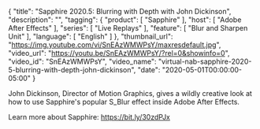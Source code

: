 {
  "title": "Sapphire 2020.5: Blurring with Depth with John Dickinson",
  "description": "",
  "tagging": {
    "product": [
      "Sapphire"
    ],
    "host": [
      "Adobe After Effects"
    ],
    "series": [
      "Live Replays"
    ],
    "feature": [
      "Blur and Sharpen Unit"
    ],
    "language": [
      "English"
    ]
  },
  "thumbnail_url": "https://img.youtube.com/vi/SnEAzWMWPsY/maxresdefault.jpg",
  "video_url": "https://youtu.be/SnEAzWMWPsY/?rel=0&showinfo=0",
  "video_id": "SnEAzWMWPsY",
  "video_name": "virtual-nab-sapphire-2020-5-blurring-with-depth-john-dickinson",
  "date": "2020-05-01T00:00:00-05:00"
}

John Dickinson, Director of Motion Graphics, gives a wildly creative look at how to use Sapphire's popular S_Blur effect inside Adobe After Effects.

Learn more about Sapphire: https://bit.ly/30zdPJx
